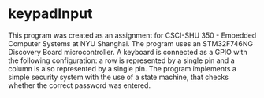 # keypadInput


This program was created as an assignment for CSCI-SHU 350 - Embedded Computer Systems at NYU Shanghai. The program uses an STM32F746NG Discovery Board microcontroller. A keyboard is connected as a GPIO with the following configuration: a row is represented by a single pin and a column is also represented by a single pin.
The program implements a simple security system with the use of a state machine, that checks whether the correct password was entered.
